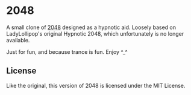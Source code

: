 # 2048
A small clone of [2048](http://git.io/2048) designed as a hypnotic aid. Loosely based on LadyLollipop's original Hypnotic 2048, which unfortunately is no longer available.

Just for fun, and because trance is fun. Enjoy ^_^

## License
Like the original, this version of 2048 is licensed under the MIT License.